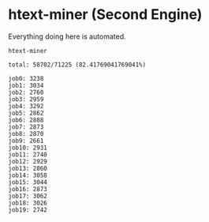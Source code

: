 # htext-miner (Second Engine)

Everything doing here is automated.

```
htext-miner

total: 58702/71225 (82.41769041769041%)

job0: 3238
job1: 3034
job2: 2760
job3: 2959
job4: 3292
job5: 2862
job6: 2888
job7: 2873
job8: 2870
job9: 2661
job10: 2931
job11: 2740
job12: 2929
job13: 2860
job14: 3058
job15: 3044
job16: 2873
job17: 3062
job18: 3026
job19: 2742
```